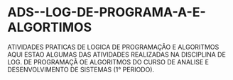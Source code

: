 # ADS--LOG-DE-PROGRAMA-A-E-ALGORTIMOS
ATIVIDADES PRATICAS DE LOGICA DE PROGRAMAÇÃO E ALGORITMOS
AQUI ESTAO ALGUMAS DAS ATIVIDADES REALIZADAS NA DISCIPLINA DE LOG. DE PROGRAMAÇÃ OE ALGORITMOS DO CURSO DE ANALISE E DESENVOLVIMENTO DE SISTEMAS (1° PERIODO).
